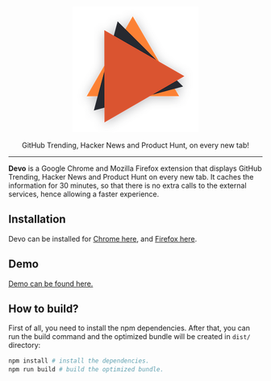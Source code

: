 <p align="center">
  <img width="250" src="./logo.png">
</p>
<p align="center">
  GitHub Trending, Hacker News and Product Hunt, on every new tab!
</p>

---

__Devo__ is a Google Chrome and Mozilla Firefox extension that displays GitHub Trending, Hacker News and Product Hunt on every new tab. It caches the information for 30 minutes, so that there is no extra calls to the external services, hence allowing a faster experience.

## Installation
Devo can be installed for [Chrome here](https://chrome.google.com/webstore/detail/devo/elkhalpmbmbaeoemecpcfdcoekmpgmdm), and [Firefox here](https://addons.mozilla.org/en-US/firefox/addon/devo-new-tab/).

## Demo
[Demo can be found here.](https://burakkarakan.com/devo/)

## How to build?

First of all, you need to install the npm dependencies. After that, you can run the build command and the optimized bundle will be created in `dist/` directory:
```sh
npm install # install the dependencies.
npm run build # build the optimized bundle.
```